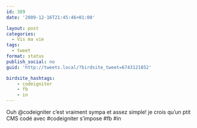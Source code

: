 ```yaml
---
id: 389
date: '2009-12-16T21:45:46+01:00'

layout: post
categories:
  - Vis ma vie
tags:
  - tweet
format: status
publish_social: no
guid: 'http://tweets.local/?birdsite_tweet=6743121852'

birdsite_hashtags:
    - codeigniter
    - fb
    - in
---
```


Ouh @codeigniter c’est vraiment sympa et assez simple! je crois qu’un ptit CMS codé avec #codeigniter s’impose #fb #in